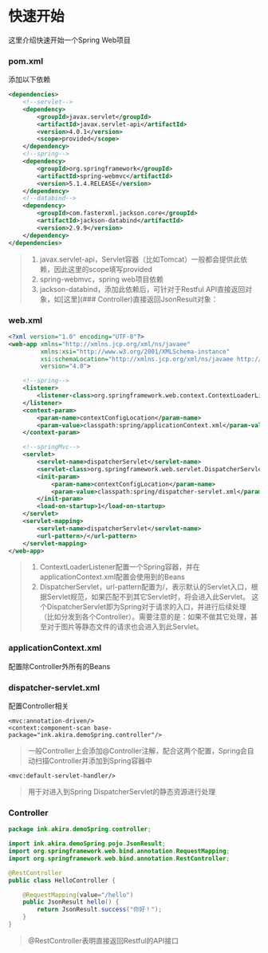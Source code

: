 # 快速开始
这里介绍快速开始一个Spring Web项目

### pom.xml
添加以下依赖
```xml
<dependencies>
    <!--servlet-->
    <dependency>
        <groupId>javax.servlet</groupId>
        <artifactId>javax.servlet-api</artifactId>
        <version>4.0.1</version>
        <scope>provided</scope>
    </dependency>
    <!--spring-->
    <dependency>
        <groupId>org.springframework</groupId>
        <artifactId>spring-webmvc</artifactId>
        <version>5.1.4.RELEASE</version>
    </dependency>
    <!--databind-->
    <dependency>
        <groupId>com.fasterxml.jackson.core</groupId>
        <artifactId>jackson-databind</artifactId>
        <version>2.9.9</version>
    </dependency>
</dependencies>
```
> 1. javax.servlet-api，Servlet容器（比如Tomcat）一般都会提供此依赖，因此这里的scope填写provided
> 2. spring-webmvc，spring web项目依赖
> 3. jackson-databind，添加此依赖后，可针对于Restful API直接返回对象，如[这里](### Controller)直接返回JsonResult对象：

### web.xml
```xml
<?xml version="1.0" encoding="UTF-8"?>
<web-app xmlns="http://xmlns.jcp.org/xml/ns/javaee"
         xmlns:xsi="http://www.w3.org/2001/XMLSchema-instance"
         xsi:schemaLocation="http://xmlns.jcp.org/xml/ns/javaee http://xmlns.jcp.org/xml/ns/javaee/web-app_4_0.xsd"
         version="4.0">

    <!--spring-->
    <listener>
        <listener-class>org.springframework.web.context.ContextLoaderListener</listener-class>
    </listener>
    <context-param>
        <param-name>contextConfigLocation</param-name>
        <param-value>classpath:spring/applicationContext.xml</param-value>
    </context-param>

    <!--springMvc-->
    <servlet>
        <servlet-name>dispatcherServlet</servlet-name>
        <servlet-class>org.springframework.web.servlet.DispatcherServlet</servlet-class>
        <init-param>
            <param-name>contextConfigLocation</param-name>
            <param-value>classpath:spring/dispatcher-servlet.xml</param-value>
        </init-param>
        <load-on-startup>1</load-on-startup>
    </servlet>
    <servlet-mapping>
        <servlet-name>dispatcherServlet</servlet-name>
        <url-pattern>/</url-pattern>
    </servlet-mapping>
</web-app>
```
> 1. ContextLoaderListener配置一个Spring容器，并在applicationContext.xml配置会使用到的Beans
> 2. DispatcherServlet，url-pattern配置为/，表示默认的Servlet入口，根据Servlet规范，如果匹配不到其它Servlet时，将会进入此Servlet。
这个DispatcherServlet即为Spring对于请求的入口，并进行后续处理（比如分发到各个Controller）。需要注意的是：如果不做其它处理，甚至对于图片等静态文件的请求也会进入到此Servlet。

### applicationContext.xml
配置除Controller外所有的Beans

### dispatcher-servlet.xml
配置Controller相关
```
<mvc:annotation-driven/>
<context:component-scan base-package="ink.akira.demoSpring.controller"/>
```
> 一般Controller上会添加@Controller注解，配合这两个配置，Spring会自动扫描Controller并添加到Spring容器中
```
<mvc:default-servlet-handler/>
```
> 用于对进入到Spring DispatcherServlet的静态资源进行处理


### Controller
```java
package ink.akira.demoSpring.controller;

import ink.akira.demoSpring.pojo.JsonResult;
import org.springframework.web.bind.annotation.RequestMapping;
import org.springframework.web.bind.annotation.RestController;

@RestController
public class HelloController {

    @RequestMapping(value="/hello")
    public JsonResult hello() {
        return JsonResult.success("你好！");
    }
}
```
> @RestController表明直接返回Restful的API接口

    